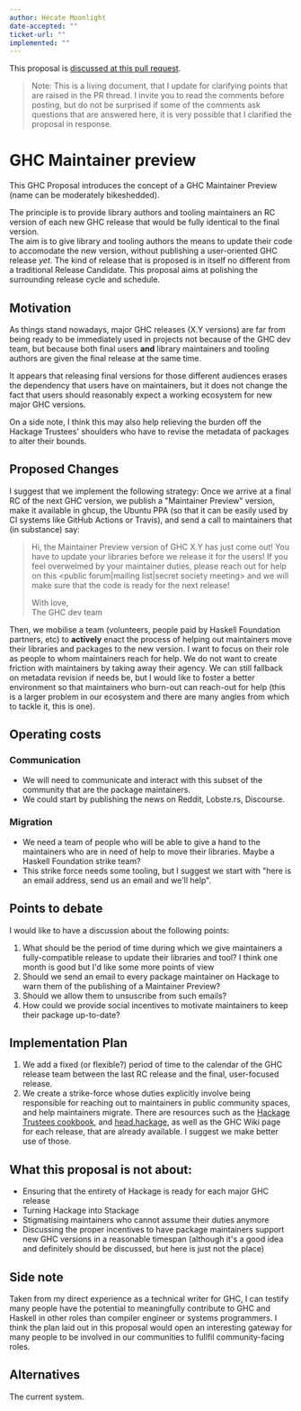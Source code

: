 ```yaml
---
author: Hécate Moonlight
date-accepted: ""
ticket-url: ""
implemented: ""
---
```


This proposal is [discussed at this pull request](https://github.com/ghc-proposals/ghc-proposals/pull/417).

>Note: This is a living document, that I update for clarifying points that are raised in the PR thread. I invite you to read the comments before posting, but do not be surprised if some of the comments ask questions that are answered here, it is very possible that I clarified the proposal in response.

# GHC Maintainer preview

This GHC Proposal introduces the concept of a GHC Maintainer Preview (name can be moderately bikeshedded).

The principle is to provide library authors and tooling maintainers an RC version of each new GHC release that would be fully identical to the final version.  
The aim is to give library and tooling authors the means to update their code to accomodate the new version, without publishing a user-oriented GHC release _yet_.
The kind of release that is proposed is in itself no different from a traditional Release Candidate. This proposal aims at polishing the surrounding release cycle and schedule.

## Motivation

As things stand nowadays, major GHC releases (X.Y versions) are far from being ready to be immediately used in projects not because of the GHC dev team,
but because both final users **and** library maintainers and tooling authors are given the final release at the same time.  

It appears that releasing final versions for those different audiences erases the dependency that users have on maintainers,
but it does not change the fact that users should reasonably expect a working ecosystem for new major GHC versions.

On a side note, I think this may also help relieving the burden off the Hackage Trustees' shoulders who have to revise the metadata of packages to alter their bounds. 

## Proposed Changes

I suggest that we implement the following strategy: Once we arrive at a final RC of the next GHC version, we publish a "Maintainer Preview" version,
make it available in ghcup, the Ubuntu PPA (so that it can be easily used by CI systems like GitHub Actions or Travis), and send a call to maintainers that (in substance) say:

> Hi, the Maintainer Preview version of GHC X.Y has just come out! You have <period of time> to update your libraries before we release it for the users!
If you feel overwelmed by your maintainer duties, please reach out for help on this <public forum|mailing list|secret society meeting> and we will make sure that
the code is ready for the next release!  
>
>With love,  
The GHC dev team

Then, we mobilise a team (volunteers, people paid by Haskell Foundation partners, etc) to **actively** enact the process of helping out maintainers move their libraries and packages to the new version. I want to focus on their role as people to whom maintainers reach for help. We do not want to create friction with maintainers by taking away their agency. We can still fallback on metadata revision if needs be, but I would like to foster a better environment so that maintainers who burn-out can reach-out for help (this is a larger problem in our ecosystem and there are many angles from which to tackle it, this is one).

## Operating costs

### Communication
* We will need to communicate and interact with this subset of the community that are the package maintainers.
* We could start by publishing the news on Reddit, Lobste.rs, Discourse.

### Migration

* We need a team of people who will be able to give a hand to the maintainers who are in need of help to move their libraries. Maybe a Haskell Foundation strike team?
* This strike force needs some tooling, but I suggest we start with "here is an email address, send us an email and we'll help".

## Points to debate
I would like to have a discussion about the following points:

1. What should be the period of time during which we give maintainers a fully-compatible release to update their libraries and tool?
I think one month is good but I'd like some more points of view
1. Should we send an email to every package maintainer on Hackage to warn them of the publishing of a Maintainer Preview?
2. Should we allow them to unsuscribe from such emails?
3. How could we provide social incentives to motivate maintainers to keep their package up-to-date? 

## Implementation Plan

1. We add a fixed (or flexible?) period of time to the calendar of the GHC release team between the last RC release and the final, user-focused release.
2. We create a strike-force whose duties explicitly involve being responsible for reaching out to maintainers in public community spaces, and help maintainers migrate. There are resources such as the [Hackage Trustees cookbook](https://github.com/haskell-infra/hackage-trustees/blob/master/cookbook.md), and [head.hackage](https://ghc.gitlab.haskell.org/head.hackage/), as well as the GHC Wiki page for each release, that are already available. I suggest we make better use of those.

## What this proposal is not about:

* Ensuring that the entirety of Hackage is ready for each major GHC release
* Turning Hackage into Stackage
* Stigmatising maintainers who cannot assume their duties anymore
* Discussing the proper incentives to have package maintainers support new GHC versions in a reasonable timespan (although it's a good idea and definitely should be discussed, but here is just not the place)

## Side note

Taken from my direct experience as a technical writer for GHC, I can testify many people have the potential to meaningfully contribute to GHC and Haskell in other roles than compiler engineer or systems programmers.
I think the plan laid out in this proposal would open an interesting gateway for many people to be involved in our communities to fullfil community-facing roles.

## Alternatives

The current system. 
